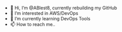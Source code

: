 - 👋 Hi, I’m @ABlest8, currently rebuilding my GitHub
- 👀 I’m interested in AWS/DevOps
- 🌱 I’m currently learning DevOps Tools
- 📫 How to reach me..

<!---
ABlest8/ABlest8 is a ✨ special ✨ repository because its `README.md` (this file) appears on your GitHub profile.
You can click the Preview link to take a look at your changes.
--->
